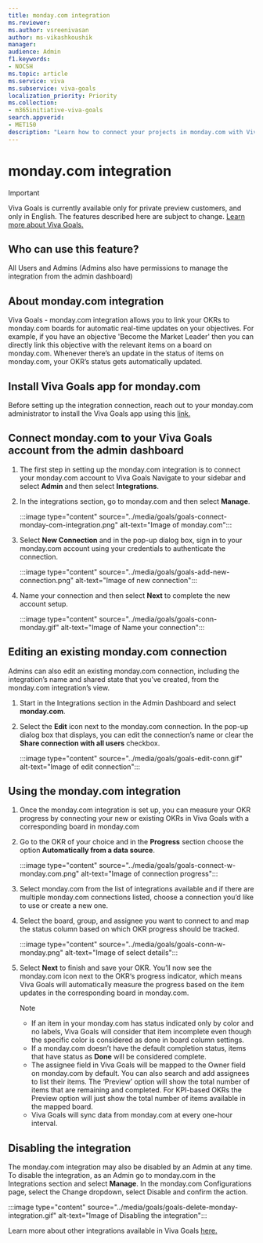 ```yaml
---
title: monday.com integration
ms.reviewer: 
ms.author: vsreenivasan
author: ms-vikashkoushik
manager: 
audience: Admin
f1.keywords:
- NOCSH
ms.topic: article
ms.service: viva
ms.subservice: viva-goals
localization_priority: Priority
ms.collection:  
- m365initiative-viva-goals  
search.appverid:
- MET150
description: "Learn how to connect your projects in monday.com with Viva Goals."
---
```


# monday.com integration

> [!IMPORTANT]
> Viva Goals is currently available only for private preview customers, and only in English. The features described here are subject to change. [Learn more about Viva Goals.](https://go.microsoft.com/fwlink/?linkid=2189933)

## Who can use this feature? 

All Users and Admins (Admins also have permissions to manage the integration from the admin dashboard) 

## About monday.com integration

Viva Goals - monday.com integration allows you to link your OKRs to monday.com boards for automatic real-time updates on your objectives. For example, if you have an objective 'Become the Market Leader' then you can directly link this objective with the relevant items on a board on monday.com. Whenever there’s an update in the status of items on monday.com, your OKR’s status gets automatically updated. 

## Install Viva Goals app for monday.com

Before setting up the integration connection, reach out to your monday.com administrator to install the Viva Goals app using this [link.](https://auth.monday.com/auth/login_monday/enter_slug?force_existing_account=true&oauth_payload_token=eyJhbGciOiJIUzI1NiJ9.eyJjbGllbnRfaWQiOiJiMTFlMmUxMDljOTdiMzcxYzAzYTk0YzRlNWQ4ZWNmZSIsInJlc3BvbnNlX3R5cGUiOiJpbnN0YWxsIiwib2F1dGhfdmVyc2lvbiI6Mn0.ld79ozTcYkdq5gD2eu60HSLoDeuNB_nb2bsOsmJzqyM) 

## Connect monday.com to your Viva Goals account from the admin dashboard

1. The first step in setting up the monday.com integration is to connect your monday.com account to Viva Goals Navigate to your sidebar and select **Admin** and then select **Integrations**.

2. In the integrations section, go to monday.com and then select **Manage**. 

    :::image type="content" source="../media/goals/goals-connect-monday-com-integration.png" alt-text="Image of monday.com":::


3. Select **New Connection** and in the pop-up dialog box, sign in to your monday.com account using your credentials to authenticate the connection. 

    :::image type="content" source="../media/goals/goals-add-new-connection.png" alt-text="Image of new connection":::


4. Name your connection and then select **Next** to complete the new account setup.

    :::image type="content" source="../media/goals/goals-conn-monday.gif" alt-text="Image of Name your connection":::

## Editing an existing monday.com connection

Admins can also edit an existing monday.com connection, including the integration’s name and shared state that you’ve created, from the monday.com integration’s view. 

1. Start in the Integrations section in the Admin Dashboard and select **monday.com**. 

2. Select the **Edit** icon next to the monday.com connection. In the pop-up dialog box that displays, you can edit the connection’s name or clear the **Share connection with all users** checkbox. 

    :::image type="content" source="../media/goals/goals-edit-conn.gif" alt-text="Image of edit connection":::

## Using the monday.com integration

1. Once the monday.com integration is set up, you can measure your OKR progress by connecting your new or existing OKRs in Viva Goals with a corresponding board in monday.com

2. Go to the OKR of your choice and in the **Progress** section choose the option **Automatically from a data source**. 

    :::image type="content" source="../media/goals/goals-connect-w-monday.com.png" alt-text="Image of connection progress":::

3. Select monday.com from the list of integrations available and if there are multiple monday.com connections listed, choose a connection you’d like to use or create a new one. 

4. Select the board, group, and assignee you want to connect to and map the status column based on which OKR progress should be tracked. 

    :::image type="content" source="../media/goals/goals-conn-w-monday.png" alt-text="Image of select details":::

5. Select **Next** to finish and save your OKR. You’ll now see the monday.com icon next to the OKR‘s progress indicator, which means Viva Goals will automatically measure the progress based on the item updates in the corresponding board in monday.com. 

    > [!NOTE]
    >
    > - If an item in your monday.com has status indicated only by color and no labels, Viva Goals will consider that item incomplete even though the specific color is considered as done in board column settings.
    > - If a monday.com doesn’t have the default completion status, items that have status as **Done** will be considered complete.
    > - The assignee field in Viva Goals will be mapped to the Owner field on monday.com by default. You can also search and add assignees to list their items. The ‘Preview’ option will show the total number of items that are remaining and completed. For KPI-based OKRs the Preview option will just show the total number of items available in the mapped board.
    > - Viva Goals will sync data from monday.com at every one-hour interval. 

## Disabling the integration

The monday.com integration may also be disabled by an Admin at any time. To disable the integration, as an Admin go to monday.com in the Integrations section and select **Manage**. In the monday.com Configurations page, select the Change dropdown, select Disable and confirm the action. 

:::image type="content" source="../media/goals/goals-delete-monday-integration.gif" alt-text="Image of Disabling the integration":::


Learn more about other integrations available in Viva Goals [here.](https://help.ally.io/en/collections/30526-integrations)